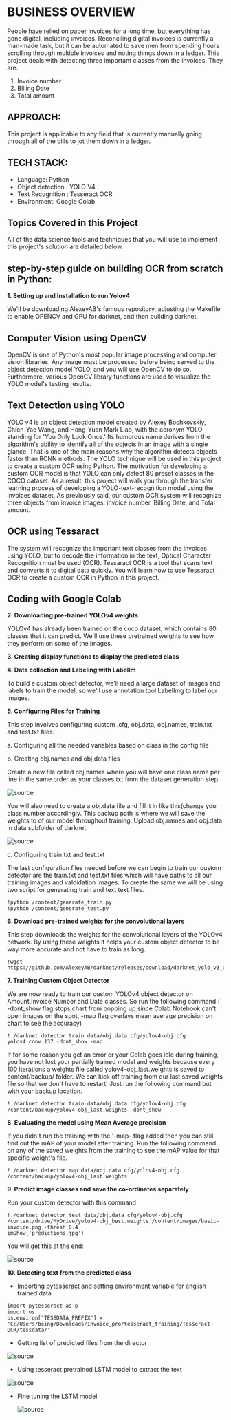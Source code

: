 # BUSINESS OVERVIEW
People have relied on paper invoices for a long time, but everything has gone digital, including invoices.
Reconciling digital invoices is currently a man-made task, but it can be automated to save men from spending hours scrolling through multiple invoices and noting things down in a ledger. This project deals with detecting three
important classes from the invoices. They are:
1. Invoice number
2. Billing Date
3. Total amount

## APPROACH:

This project is applicable to any field that is currently manually going through all of the bills to jot them down in a ledger. 

## TECH STACK:

- Language: Python
- Object detection : YOLO V4
- Text Recognition : Tesseract OCR
- Environment: Google Colab

## Topics Covered in this Project

All of the data science tools and techniques that you will use to implement this project's solution are detailed below. 

## step-by-step guide on building OCR from scratch in Python:

**1. Setting up and Installation to run Yolov4**

We'll be downloading AlexeyAB's famous repository, adjusting the Makefile to enable OPENCV and GPU for darknet, and then building darknet. 

## Computer Vision using OpenCV

OpenCV is one of Python's most popular image processing and computer vision libraries.
Any image must be processed before being served to the object detection model YOLO, and you will use OpenCV to do so.
Furthermore, various OpenCV library functions are used to visualize the YOLO model's testing results. 

## Text Detection using YOLO

YOLO v4 is an object detection model created by Alexey Bochkovskiy, Chien-Yao Wang, and Hong-Yuan Mark Liao, with the acronym YOLO standing for 'You Only Look Once.'
Its humorous name derives from the algorithm's ability to identify all of the objects in an image with a single glance.
That is one of the main reasons why the algorithm detects objects faster than RCNN methods.
The YOLO technique will be used in this project to create a custom OCR using Python.
The motivation for developing a custom OCR model is that YOLO can only detect 80 preset classes in the COCO dataset.
As a result, this project will walk you through the transfer learning process of developing a YOLO-text-recognition model using the invoices dataset.
As previously said, our custom OCR system will recognize three objects from invoice images: invoice number, Billing Date, and Total amount. 

## OCR using Tessaract

The system will recognize the important text classes from the invoices using YOLO, but to decode the information in the text, Optical Character Recognition must be used (OCR).
Tessaract OCR is a tool that scans text and converts it to digital data quickly.
You will learn how to use Tessaract OCR to create a custom OCR in Python in this project. 

## Coding with Google Colab

**2. Downloading pre-trained YOLOv4 weights**

YOLOv4 has already been trained on the coco dataset, which contains 80 classes that it can predict.
We'll use these pretrained weights to see how they perform on some of the images. 

**3. Creating display functions to display the predicted class**

**4. Data collection and Labeling with LabelIm**

To build a custom object detector, we'll need a large dataset of images and labels to train the model, so we'll use annotation tool LabelImg  to label our images.

**5. Configuring Files for Training**

This step involves configuring custom .cfg, obj.data, obj.names, train.txt and
test.txt files.

  a. Configuring all the needed variables based on class in the config file
  
  b. Creating obj.names and obj.data files
  
  Create a new file called obj.names where you will have one class name per line in the same order as your classes.txt from the dataset generation step.
  
  ![source](https://github.com/adrienpayong/OCRproject/blob/main/Captureinv.PNG)
  
  You will also need to create a obj.data file and fill it in like this(change your class number accordingly.
  This backup path is where we will save the weights to of our model throughout training. Upload obj.names and obj.data in data subfolder of darknet
  
   ![source](https://github.com/adrienpayong/OCRproject/blob/main/Captureinv1.PNG)
  
  c. Configuring train.txt and test.txt
  
  The last configuration files needed before we can begin to train our custom detector are the train.txt and test.txt files which will have paths to all our training images and valdidation images. To create the same we will be using two script for generating train and text text files.
  
  ```
  !python /content/generate_train.py
!python /content/generate_test.py
```
**6. Download pre-trained weights for the convolutional layers**

This step downloads the weights for the convolutional layers of the YOLOv4 network. By using these weights it helps your custom object detector to be way more accurate and not have to train as long.
```
!wget https://github.com/AlexeyAB/darknet/releases/download/darknet_yolo_v3_optimal/yolov4.conv.137
```

**7. Training Custom Object Detector**

We are now ready to train our custom YOLOv4 object detector on Amount,Invoice Number and Date classes. So run the following command.( -dont_show flag stops chart from popping up since Colab Notebook can't open images on the spot, -map flag overlays mean average precision on chart to see the accuracy)
```
!./darknet detector train data/obj.data cfg/yolov4-obj.cfg yolov4.conv.137 -dont_show -map
```

If for some reason you get an error or your Colab goes idle during training, you have not lost your partially trained model and weights because every 100 iterations a weights file called yolov4-obj_last.weights is saved to content/backup/ folder.
We can kick off training from our last saved weights file so that we don't have to restart!
Just run the following command but with your backup location.

```
!./darknet detector train data/obj.data cfg/yolov4-obj.cfg /content/backup/yolov4-obj_last.weights -dont_show
```

**8. Evaluating the model using Mean Average precision**

If you didn't run the training with the '-map- flag added then you can still find out the mAP of your model after training. Run the following command on any of the saved weights from the training to see the mAP value for that specific weight's file.
```
!./darknet detector map data/obj.data cfg/yolov4-obj.cfg /content/backup/yolov4-obj_last.weights
```

**9. Predict image classes and save the co-ordinates separately**

Run your custom detector with this command
```
!./darknet detector test data/obj.data cfg/yolov4-obj.cfg /content/drive/MyDrive/yolov4-obj_best.weights /content/images/basic-invoice.png -thresh 0.4
imShow('predictions.jpg')
```

You will get this at the end:

![source](https://github.com/adrienpayong/OCRproject/blob/main/Capturefact.PNG)


**10. Detecting text from the predicted class**

   - Importing pytesseract and setting environment variable for english trained data
   
```
import pytesseract as p
import os
os.environ["TESSDATA_PREFIX"] = 'C:/Users/being/Downloads/Invoice_pro/tesseract_training/Tesseract-OCR/tessdata/'
```

   - Getting list of predicted files from the director

![source](https://github.com/adrienpayong/OCRproject/blob/main/extract.PNG)

   - Using tesseract pretrained LSTM model to extract the text

![source](https://github.com/adrienpayong/OCRproject/blob/main/Captureloop.PNG)

   - Fine tuning the LSTM model
   
     ![source](https://github.com/adrienpayong/OCRproject/blob/main/Capturefine.PNG)


